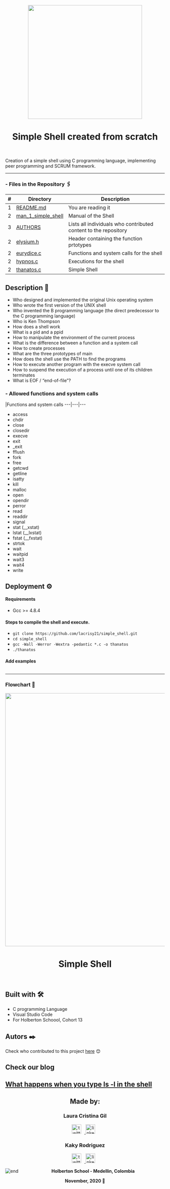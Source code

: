 <p align="center">
  <img src="https://github.com/lacrisy21/README-stuff/blob/main/shell_logo.png" width="360"/>
 <h1 align="center">Simple Shell created from scratch</h1>
 <br>
 </p>
</p>

Creation of a simple shell using C programming language, implementing peer programming and SCRUM framework. 

---
### - Files in the Repository 🖇️

#|Directory|Description
---|---|---
1|[README.md](./README.md)| You are reading it
2|[man_1_simple_shell](./man_1_simple_shell)| Manual of the Shell
3|[AUTHORS](./AUTHORS)| Lists all individuals who contributed content to the repository
2|[elysium.h](./elysium.h)| Header containing the function prtotypes
2|[eurydice.c](./eurydice.c)| Functions and system calls for the shell
2|[hypnos.c](./hypnos.c)| Executions for the shell
2|[thanatos.c](./thanatos.c)| Simple Shell

## Description 🚀

- Who designed and implemented the original Unix operating system
- Who wrote the first version of the UNIX shell
- Who invented the B programming language (the direct predecessor to the C programming language)
- Who is Ken Thompson
- How does a shell work
- What is a pid and a ppid
- How to manipulate the environment of the current process
- What is the difference between a function and a system call
- How to create processes
- What are the three prototypes of main
- How does the shell use the PATH to find the programs
- How to execute another program with the execve system call
- How to suspend the execution of a process until one of its children terminates
- What is EOF / “end-of-file”?

### - Allowed functions and system calls

|Functions and system calls
---|---|---
- access 
- chdir 
- close 
- closedir
- execve
- exit 
- _exit 
- fflush 
- fork 
- free 
- getcwd
- getline 
- isatty 
- kill 
- malloc 
- open 
- opendir 
- perror 
- read 
- readdir 
- signal 
- stat (__xstat) 
- lstat (__lxstat) 
- fstat (__fxstat) 
- strtok 
- wait 
- waitpid
- wait3 
- wait4 
- write 

## Deployment ⚙️

#### Requirements
 - Gcc >= 4.8.4

#### Steps to compile the shell and execute.
 - `git clone https://github.com/lacrisy21/simple_shell.git`
 - `cd simple_shell`
 - `gcc -Wall -Werror -Wextra -pedantic *.c -o thanatos`
 - `./thanatos`
 
 #### Add examples

```

```
---

### Flowchart 🔩
<p align="center">
  <img src="https://github.com/lacrisy21/README-stuff/blob/main/Flowchart_Simple_shell.jpg" width="800"/>
 <h1 align="center">Simple Shell</h1>
 <br>
 </p>
</p>

## Built with 🛠️
 - C programming Language
 - Visual Studio Code
 - For Holberton Schoool, Cohort 13

## Autors ✒️

Check who contributed to this project [here](./AUTHORS)
😊

## Check our blog
 [What happens when you type ls -l in the shell](./https://www.linkedin.com/pulse/what-happens-when-you-type-ls-l-shell-laura-cristina-gil-posada/?trackingId=qEPSMe1SQL2gKWvJTSxVwg%3D%3D)
---
<p align="center">
  <h2 align="center">Made by:</h2>
    <h3 align="center">Laura Cristina Gil</h3>
      <p align="center">
        <a href="https://twitter.com/Laa_Titina" target="_blank">
            <img alt="twitter_page" src="https://github.com/lacrisy21/README-stuff/blob/main/twitter.png" style="float: center; margin-right: 10px" height="30" width="30">
        </a>
        <a href="https://www.linkedin.com/in/lcristinagil/" target="_blank">
            <img alt="linkedin_page" src="https://github.com/lacrisy21/README-stuff/blob/main/LinkedIn.png" style="float: center; margin-right: 10px" height="30"  width="30">
        </a>
      </p>
</p>
<p align="center">
    <h3 align="center">Kaky Rodriguez</h3>
      <p align="center">
        <a href="https://twitter.com/KakyRP" target="_blank">
            <img alt="twitter_page" src="https://github.com/lacrisy21/README-stuff/blob/main/twitter.png" style="float: center; margin-right: 10px" height="30" width="30">
        </a>
          <a href="https://www.linkedin.com/in/kakyrodriguezp/" target="_blank">
            <img alt="linkedin_page" src="https://github.com/lacrisy21/README-stuff/blob/main/LinkedIn.png" style="float: center; margin-right: 10px" height="30"  width="30">
        </a>
      </p>
</p>

<p align="center">
   <img src="https://www.holbertonschool.com/holberton-logo.png"
     alt="end"
     style="float: left; margin-right: 10px;">
</p>
<p align="center">
<b>Holberton School - Medellin, Colombia<b><br>
</p>
<p align="center">
<b>November, 2020 🍁 <b>
</p>